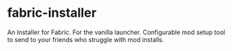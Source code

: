 # fabric-installer
An Installer for Fabric. For the vanilla launcher. Configurable mod setup tool to send to your friends who struggle with mod installs.